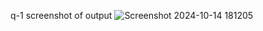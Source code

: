q-1 screenshot of output
![Screenshot 2024-10-14 181205](https://github.com/user-attachments/assets/74eec9b4-56e5-4d25-81af-f89f6005b823)
